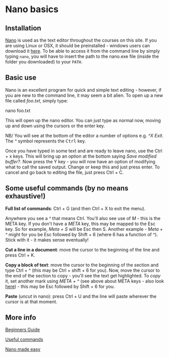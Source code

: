---
---

# Nano basics

## Installation

[Nano](http://www.nano-editor.org/) is used as the text editor throughout the courses on this site. If you are using Linux or OSX, it should be preinstalled - windows users can download it [here](http://www.nano-editor.org/download.php). To be able to access it from the command line by simply typing `nano`, you will have to insert the path to the nano.exe file (inside the folder you downloaded) to your `PATH`.

## Basic use

Nano is an excellent program for quick and simple text editing - however, if you are new to the command line, it may seem a bit alien. 
To open up a new file called *foo.txt*, simply type:

  nano foo.txt

This will open up the nano editor. You can just type as normal now, moving up and down using the cursors or the enter key. 

NB/ You will see at the bottom of the editor a number of options e.g. *^X Exit*. The *^* symbol represents the <kbd>Ctrl</kbd> key.

Once you have typed in some text and are ready to leave nano, use the Ctrl + x keys. This will bring up an option at the bottom saying *Save modified buffer?*. Now press the Y key - you will now have an option of modifying what to call the saved output. Change or keep this and just press enter. To cancel and go back to editing the file, just press Ctrl + C.

## Some useful commands (by no means exhaustive!)

**Full list of commands**: Ctrl + G (and then Ctrl + X to exit the menu). 

Anywhere you see a *^* that means Ctrl. You'll also see use of *M* - this is the META key. If you don't have a *META* key, this may be mapped to the Esc key. So for example, *Meta + S* will be Esc then S. Another example - *Meta + ^* might for you be Esc followed by Shift + 6 (where 6 has a function of ^). Stick with it - it makes sense eventually!

**Cut a line in a document**: move the cursor to the beginning of the line and press Ctrl + K. 

**Copy a block of text**: move the cursor to the beginning of the section and type Ctrl + ^ (this may be Ctrl + shift + 6 for you). Now, move the cursor to the end of the section to copy - you'll see the text get highlighted. To *copy* it, set another mark using *META + ^* (see above about META keys - also look [here](https://en.wikipedia.org/wiki/GNU_nano)) - this may be Esc followed by Shift + 6 for you.

**Paste** (*uncut* in nano): press Ctrl + U and the line will paste wherever the cursor is at that moment.

## More info

[Beginners Guide](http://www.howtogeek.com/howto/42980/the-beginners-guide-to-nano-the-linux-command-line-text-editor/)

[Useful commands](http://staffwww.fullcoll.edu/sedwards/Nano/UsefulNanoKeyCommands.html)

[Nano made easy](http://www.tuxradar.com/content/text-editing-nano-made-easy)
